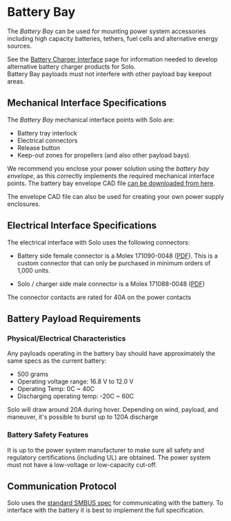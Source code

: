 # Battery Bay

The *Battery Bay* can be used for mounting power system accessories including high capacity batteries, tethers, fuel cells and alternative energy sources. 

<aside class="tip">See the <a href="hardware-battery-charging.md">Battery Charger Interface</a> page for information needed to develop alternative battery charger products for Solo.</aside>

<aside class="caution">Battery Bay payloads must not interfere with other payload bay keepout areas.</aside>


## Mechanical Interface Specifications

The *Battery Bay* mechanical interface points with Solo are:

* Battery tray interlock
* Electrical connectors
* Release button
* Keep-out zones for propellers (and also other payload bays).

We recommend you enclose your power solution using the *battery bay envelope*, as this correctly implements the required mechanical interface points. The battery bay envelope CAD file [can be downloaded from here](https://drive.google.com/uc?id=0B9l93ZUM5ooxbUhDOUVVRWRORlkzdmY3LXI1T2YtVUJYbWtJ&export=download).

<aside class="note">The envelope CAD file can also be used for creating your own power supply enclosures.</aside>


## Electrical Interface Specifications

The electrical interface with Solo uses the following connectors:

* Battery side female connector is a Molex 171090-0048 ([PDF](https://drive.google.com/open?id=0B9l93ZUM5ooxMU0xM3h5MzNsMjVBV3NjYU9DSEdyZE5FQWhR)). This is a custom connector that can only be purchased in minimum orders of 1,000 units.

* Solo / charger side male connector is a Molex 171088-0048 ([PDF](https://drive.google.com/open?id=0B9l93ZUM5ooxblFVOVhuY2JwMExjd3FnYjgzZmNsNy1ialAw))

The connector contacts are rated for 40A on the power contacts



## Battery Payload Requirements

### Physical/Electrical Characteristics

Any payloads operating in the battery bay should have approximately the same specs as the current battery:

* 500 grams
* Operating voltage range: 16.8 V to 12.0 V
* Operating Temp: 0C ~ 40C
* Discharging operating temp: -20C ~ 60C

Solo will draw around 20A during hover. Depending on wind, payload, and maneuver, it's possible to burst up to 120A discharge

### Battery Safety Features

It is up to the power system manufacturer to make sure all safety and regulatory certifications (including UL) are obtained. The power system must not have a low-voltage or low-capacity cut-off.

## Communication Protocol

Solo uses the [standard SMBUS spec](https://drive.google.com/open?id=0B9l93ZUM5ooxXzZWT3FMdktaNjNGWDV6M0tQUDhwWWgtNEFB) for communicating with the battery. To interface with the battery it is best to implement the full specification.

